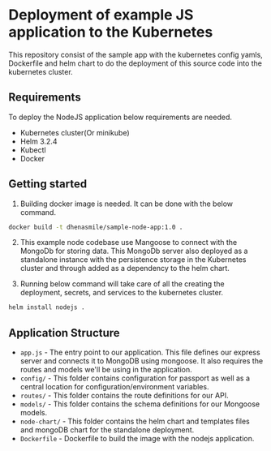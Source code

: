 # Deployment of example JS application to the Kubernetes

This repository consist of the sample app with the kubernetes config yamls, Dockerfile and helm chart to do the deployment of this source code into the kubernetes cluster.

## Requirements
To deploy the NodeJS application below requirements are needed.

* Kubernetes cluster(Or minikube)
* Helm 3.2.4
* Kubectl
* Docker

## Getting started

1. Building docker image is needed. It can be done with the below command.
```sh
docker build -t dhenasmile/sample-node-app:1.0 .
```

2. This example node codebase use Mangoose to connect with the MongoDb for storing data. This MongoDb server also deployed as a standalone instance with the persistence storage in the Kubernetes cluster and through added as a dependency to the helm chart.

3. Running below command will take care of all the creating the deployment, secrets, and services to the kubernetes cluster.
```sh
helm install nodejs .
```
## Application Structure

- `app.js` - The entry point to our application. This file defines our express server and connects it to MongoDB using mongoose. It also requires the routes and models we'll be using in the application.
- `config/` - This folder contains configuration for passport as well as a central location for configuration/environment variables.
- `routes/` - This folder contains the route definitions for our API.
- `models/` - This folder contains the schema definitions for our Mongoose models.
- `node-chart/` - This folder contains the helm chart and templates files and mongoDB chart for the standalone deployment.
- `Dockerfile` - Dockerfile to build the image with the nodejs application.  
